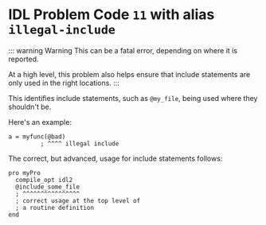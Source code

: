 # IDL Problem Code `11` with alias `illegal-include`

::: warning Warning
This can be a fatal error, depending on where it is reported.

At a high level, this problem also helps ensure that include statements are only used in the right locations.
:::

This identifies include statements, such as `@my_file`, being used where they shouldn't be.

Here's an example:

```idl
a = myfunc(@bad)
         ; ^^^^ illegal include
```

The correct, but advanced, usage for include statements follows:

```idl
pro myPro
  compile_opt idl2
  @include_some_file
  ; ^^^^^^^^^^^^^^^^
  ; correct usage at the top level of
  ; a routine definition
end

```

